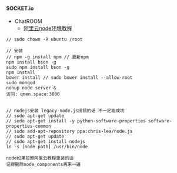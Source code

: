 #### SOCKET.io

* ChatROOM
  * [阿里云node环境教程](https://help.aliyun.com/document_detail/50775.html?spm=5176.doc50774.6.644.Xd1HAr)

```
// sudo chown -R ubuntu /root

// 安装
// npm -g install npm // 更新npm
npm install bson -g
sudo npm install bson -g
npm install
bower install // sudo bower install --allow-root
sudo mongod
nohup node server &
访问: qmen.space:3000


// nodejs安装 legacy-node.js出错的话 不一定能成功
// sudo apt-get update  
// sudo apt-get install -y python-software-properties software-properties-common  
// sudo add-apt-repository ppa:chris-lea/node.js  
// sudo apt-get update  
// sudo apt-get install nodejs
ln -s [node path] /usr/bin/node

node如果按照阿里云教程重装的话
记得删除node_components再来一遍
```
